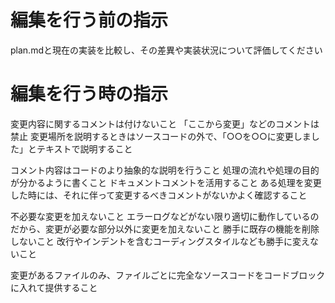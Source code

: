# 編集を行う前の指示
plan.mdと現在の実装を比較し、その差異や実装状況について評価してください

# 編集を行う時の指示

変更内容に関するコメントは付けないこと
「ここから変更」などのコメントは禁止
変更場所を説明するときはソースコードの外で、「○○を○○に変更しました」とテキストで説明すること

コメント内容はコードのより抽象的な説明を行うこと
処理の流れや処理の目的が分かるように書くこと
ドキュメントコメントを活用すること
ある処理を変更した時には、それに伴って変更するべきコメントがないかよく確認すること

不必要な変更を加えないこと
エラーログなどがない限り適切に動作しているのだから、変更が必要な部分以外に変更を加えないこと
勝手に既存の機能を削除しないこと
改行やインデントを含むコーディングスタイルなども勝手に変えないこと

変更があるファイルのみ、ファイルごとに完全なソースコードをコードブロックに入れて提供すること